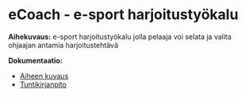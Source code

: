 # eCoach - e-sport harjoitustyökalu

**Aihekuvaus:** e-sport harjoitustyökalu jolla pelaaja voi selata ja valita ohjaajan antamia harjoitustehtävä

**Dokumentaatio:**
* [Aiheen kuvaus](dokumentaatio/aiheenKuvausJaRakenne.md)
* [Tuntikirjanpito](dokumentaatio/tuntikirjanpito.md)
